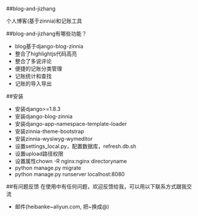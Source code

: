 ##blog-and-jizhang


个人博客(基于zinnia)和记账工具


##blog-and-jizhang有哪些功能？


* blog基于django-blog-zinnia
* 整合了highlightjs代码高亮
* 整合了多说评论
* 便捷的记账分类管理
* 记账统计和查找
* 记账的导入导出


##安装
* 安装django>=1.8.3
* 安装django-blog-zinnia
* 安装django-app-namespace-template-loader
* 安装zinnia-theme-bootstrap
* 安装zinnia-wysiwyg-wymeditor
* 设置settings_local.py，配置数据库，refresh.db.sh
* 设置upload路径权限
* 设置属性chown  -R nginx:nginx directoryname
* python manage.py migrate
* python manage.py runserver localhost:8080


##有问题反馈
在使用中有任何问题，欢迎反馈给我，可以用以下联系方式跟我交流


* 邮件(heibanke~aliyun.com, 把~换成@)